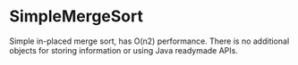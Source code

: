 # SimpleMergeSort
Simple in-placed merge sort, has O(n2) performance. There is no additional objects for storing information or using Java readymade APIs.
